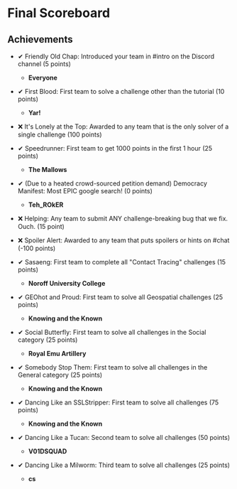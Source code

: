 # Final Scoreboard


## Achievements
* ✔ Friendly Old Chap: Introduced your team in #intro on the Discord channel (5 points)
	* **Everyone**
* ✔ First Blood: First team to solve a challenge other than the tutorial (10 points)
	* **Yar!**
* ❌ It's Lonely at the Top: Awarded to any team that is the only solver of a single challenge (100 points)
* ✔ Speedrunner: First team to get 1000 points in the first 1 hour (25 points)
	* **The Mallows**

* ✔ (Due to a heated crowd-sourced petition demand) Democracy Manifest: Most EPIC google search! (0 points)
	* **Teh_ROkER**

* ❌ Helping: Any team to submit ANY challenge-breaking bug that we fix. Ouch. (15 point)
* ❌ Spoiler Alert: Awarded to any team that puts spoilers or hints on #chat (-100 points)

* ✔ Sasaeng: First team to complete all "Contact Tracing" challenges (15 points)
	* **Noroff University College**
* ✔ GEOhot and Proud: First team to solve all Geospatial challenges (25 points)
	* **Knowing and the Known**
* ✔ Social Butterfly: First team to solve all challenges in the Social category (25 points)
	* **Royal Emu Artillery**
* ✔ Somebody Stop Them: First team to solve all challenges in the General category (25 points)
	* **Knowing and the Known**

* ✔ Dancing Like an SSLStripper: First team to solve all challenges (75 points)
	* **Knowing and the Known**
* ✔ Dancing Like a Tucan: Second team to solve all challenges (50 points)
	* **V01DSQUAD**
* ✔ Dancing Like a Milworm: Third team to solve all challenges (25 points)
	* **cs**